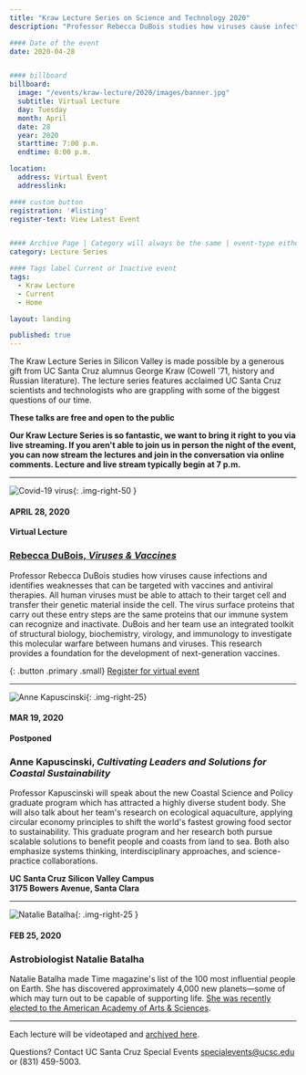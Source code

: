 ```yaml
---
title: "Kraw Lecture Series on Science and Technology 2020"
description: "Professor Rebecca DuBois studies how viruses cause infections and identifies weaknesses that can be targeted with vaccines and antiviral therapies."

#### Date of the event
date: 2020-04-28


#### billboard
billboard:
  image: "/events/kraw-lecture/2020/images/banner.jpg"
  subtitle: Virtual Lecture
  day: Tuesday
  month: April
  date: 28
  year: 2020
  starttime: 7:00 p.m.
  endtime: 8:00 p.m.

location:
  address: Virtual Event
  addresslink: 

#### custom button
registration: '#listing'
register-text: View Latest Event


#### Archive Page | Category will always be the same | event-type either Signature Event, Notable Event, Lecture Series
category: Lecture Series

#### Tags label Current or Inactive event
tags:
  - Kraw Lecture
  - Current
  - Home

layout: landing

published: true
---
```


The Kraw Lecture Series in Silicon Valley is made possible by a generous gift from UC Santa Cruz alumnus George Kraw (Cowell '71, history and Russian literature). The lecture series features acclaimed UC Santa Cruz scientists and technologists who are grappling with some of the biggest questions of our time.

**These talks are free and open to the public**

**Our Kraw Lecture Series is so fantastic, we want to bring it right to you via live streaming. If you aren't able to join us in person the night of the event, you can now stream the lectures and join in the conversation via online comments. Lecture and live stream typically begin at 7 p.m.**
<a name="listing"></a>

---
![Covid-19 virus](/events/kraw-lecture/2020/images/covid-19.jpg){: .img-right-50 }

#### APRIL 28, 2020
**Virtual Lecture**

### [Rebecca DuBois, <em>Viruses & Vaccines</em>](https://UCOP.zoom.us/webinar/register/WN_JJ5QBJbLTQCdGyFJsPpfIA)

Professor Rebecca DuBois studies how viruses cause infections and identifies weaknesses that can be targeted with vaccines and antiviral therapies. All human viruses must be able to attach to their target cell and transfer their genetic material inside the cell. The virus surface proteins that carry out these entry steps are the same proteins that our immune system can recognize and inactivate. DuBois and her team use an integrated toolkit of structural biology, biochemistry, virology, and immunology to investigate this molecular warfare between humans and viruses. This research provides a foundation for the development of next-generation vaccines.

{: .button .primary .small}
[Register for virtual event](https://UCOP.zoom.us/webinar/register/WN_JJ5QBJbLTQCdGyFJsPpfIA)

---
![Anne Kapuscinski](/events/kraw-lecture/2020/images/anne-kapuscinski-copy.jpg){: .img-right-25}

#### MAR 19, 2020
**Postponed**

### Anne Kapuscinski, <em>Cultivating Leaders and Solutions for Coastal Sustainability</em>

Professor Kapuscinski will speak about the new Coastal Science and Policy graduate program which has attracted a highly diverse student body. She will also talk about her team's research on ecological aquaculture, applying circular economy principles to shift the world's fastest growing food sector to sustainability. This graduate program and her research both pursue scalable solutions to benefit people and coasts from land to sea. Both also emphasize systems thinking, interdisciplinary approaches, and science-practice collaborations.

**UC Santa Cruz Silicon Valley Campus<br/>
3175 Bowers Avenue, Santa Clara**

---
![Natalie Batalha](/events/kraw-lecture/2020/images/natalie.jpg){: .img-right-25 }

#### FEB 25, 2020

### Astrobiologist Natalie Batalha

Natalie Batalha made Time magazine's list of the 100 most influential people on Earth. She has discovered approximately 4,000 new planets—some of which may turn out to be capable of supporting life. [She was recently elected to the American Academy of Arts & Sciences](https://news.ucsc.edu/2019/04/batalha-aaas.html).

---

Each lecture will be videotaped and [archived here](https://www.youtube.com/playlist?list=PLRYckK179c3RY3ZxfHjc6EP1wFVH6NVsy).

Questions? Contact UC Santa Cruz Special Events [specialevents@ucsc.edu](mailto:specialevents@ucsc.edu) or (831) 459-5003.

<style>
 .button .primary {
  display: none;
  
 }
 .button a {
  text-decoration: none !important;
 }
</style>
